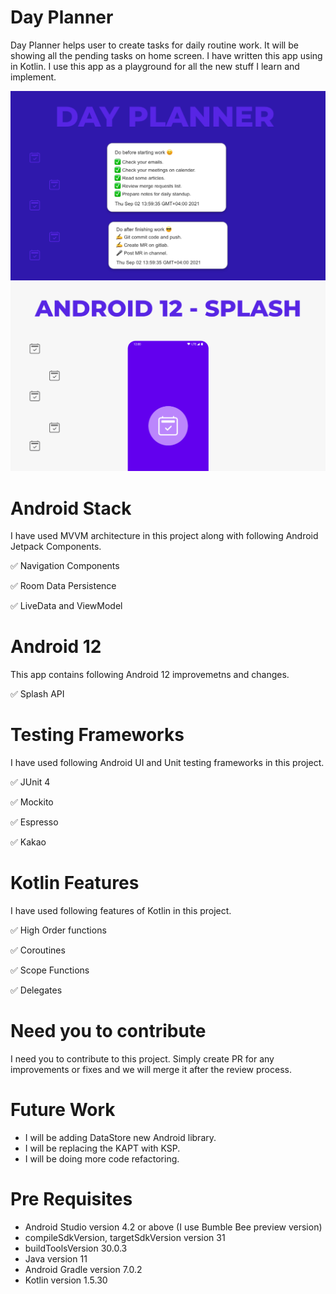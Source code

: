 # Day Planner 
Day Planner helps user to create tasks for daily routine work. It will be showing all the pending tasks on home screen. I have written this app using in Kotlin.
I use this app as a playground for all the new stuff I learn and implement. 

![alt text](https://github.com/JunydDEV/android-dayplanner-app/blob/develop/images/Project%20Header.png)
![alt text](https://github.com/JunydDEV/android-dayplanner-app/blob/develop/images/android12_splash_screen.png)


# Android Stack 
I have used MVVM architecture in this project along with following Android Jetpack Components.
<p> ✅ Navigation Components </p>
<p> ✅ Room Data Persistence </p>
<p> ✅ LiveData and ViewModel </p>

# Android 12 
This app contains following Android 12 improvemetns and changes.
<p> ✅ Splash API </p>


# Testing Frameworks
I have used following Android UI and Unit testing frameworks in this project.
<p> ✅ JUnit 4 </p>
<p> ✅ Mockito </p>
<p> ✅ Espresso </p>
<p> ✅ Kakao </p>

# Kotlin Features
I have used following features of Kotlin in this project.
<p> ✅ High Order functions </p>
<p> ✅ Coroutines </p>
<p> ✅ Scope Functions </p>
<p> ✅ Delegates </p>

# Need you to contribute
I need you to contribute to this project. Simply create PR for any improvements or fixes and we will merge it after the review process.

# Future Work
- I will be adding DataStore new Android library.
- I will be replacing the KAPT with KSP.
- I will be doing more code refactoring.

# Pre Requisites
- Android Studio version 4.2 or above (I use Bumble Bee preview version)
- compileSdkVersion, targetSdkVersion version 31 
- buildToolsVersion 30.0.3
- Java version 11
- Android Gradle version 7.0.2
- Kotlin version 1.5.30




